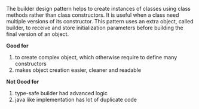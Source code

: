 The builder design pattern helps to create instances of classes using class methods rather than class constructors. It is useful when a class need multiple versions of its constructor. This pattern uses an extra object, called builder, to receive and store initialization parameters before building the final version of an object.

**Good for**
1. to create complex object, which otherwise require to define many constructors
2. makes object creation easier, cleaner and readable

**Not Good for**
1. type-safe builder had advanced logic
2. java like implementation has lot of duplicate code